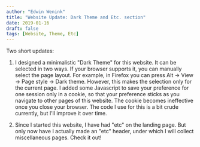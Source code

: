 ```yaml
---
author: "Edwin Wenink"
title: "Website Update: Dark Theme and Etc. section"
date: 2019-01-16
draft: false
tags: [Website, Theme, Etc]
---
```


Two short updates: 

1) I designed a minimalistic "Dark Theme" for this website. It can be selected in two ways. If your browser supports it, you can manually select the page layout. For example, in Firefox you can press Alt -> View -> Page style -> Dark theme. However, this makes the selection only for the current page. I added some Javascript to save your preference for one session only in a cookie, so that your preference sticks as you navigate to other pages of this website. The cookie becomes ineffective once you close your browser. The code I use for this is a bit crude currently, but I'll improve it over time.

2) Since I started this website, I have had "etc" on the landing page. But only now have I actually made an "etc" header, under which I will collect miscellaneous pages. Check it out!
